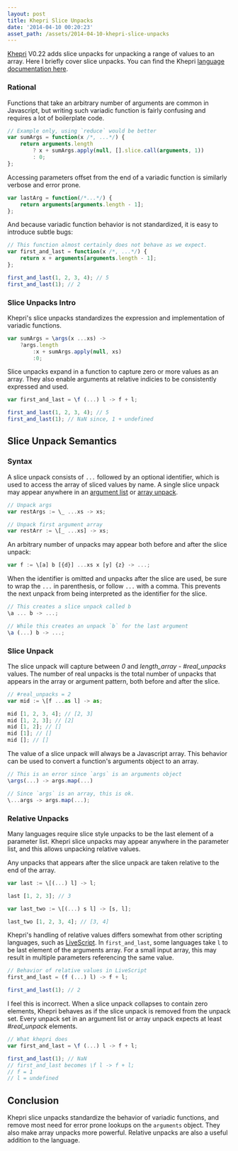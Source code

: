 ```yaml
---
layout: post
title: Khepri Slice Unpacks
date: '2014-04-10 00:20:23'
asset_path: /assets/2014-04-10-khepri-slice-unpacks
---
```

[Khepri][khepri] V0.22 adds slice unpacks for unpacking a range of values to an array. Here I briefly cover slice unpacks. You can find the Khepri [language documentation here][documentation].

### Rational
Functions that take an arbitrary number of arguments are common in Javascript, but writing such variadic function is fairly confusing and requires a lot of boilerplate code.

```js
// Example only, using `reduce` would be better
var sumArgs = function(x /*, ...*/) {
    return arguments.length
        ? x + sumArgs.apply(null, [].slice.call(arguments, 1))
        : 0;
}; 
```

Accessing parameters offset from the end of a variadic function is similarly verbose and error prone.

```js
var lastArg = function(/*...*/) {
    return arguments[arguments.length - 1];
};
```

And because variadic function behavior is not standardized, it is easy to introduce subtle bugs:

```js
// This function almost certainly does not behave as we expect.
var first_and_last = function(x /*, ...*/) {
    return x + arguments[arguments.length - 1];
};

first_and_last(1, 2, 3, 4); // 5
first_and_last(1); // 2
```

### Slice Unpacks Intro
Khepri's slice unpacks standardizes the expression and implementation of variadic functions. 

```js
var sumArgs = \args(x ...xs) ->
    ?args.length
        :x + sumArgs.apply(null, xs)
        :0;
```

Slice unpacks expand in a function to capture zero or more values as an array. They also enable arguments at relative indicies to be consistently expressed and used.

```js
var first_and_last = \f (...) l -> f + l;

first_and_last(1, 2, 3, 4); // 5
first_and_last(1); // NaN since, 1 + undefined
```

## Slice Unpack Semantics

### Syntax
A slice unpack consists of `...` followed by an optional identifier, which is used to access the array of sliced values by name. A single slice unpack may appear anywhere in an [argument list][argument-lists] or [array unpack][array-unpacks]. 

```js
// Unpack args
var restArgs := \_ ...xs -> xs;

// Unpack first argument array
var restArr := \[_ ...xs] -> xs;
```

An arbitrary number of unpacks may appear both before and after the slice unpack:

```js
var f := \[a] b [{d}] ...xs x [y] {z} -> ...;
```

When the identifier is omitted and unpacks after the slice are used, be sure to wrap the `...` in parenthesis, or follow `...` with a comma. This prevents the next unpack from being interpreted as the identifier for the slice.

```js
// This creates a slice unpack called b
\a ... b -> ...;

// While this creates an unpack `b` for the last argument 
\a (...) b -> ...;
```

### Slice Unpack
The slice unpack will capture between *0* and *length_array - #real_unpacks* values. The number of real unpacks is the total number of unpacks that appears in the array or argument pattern, both before and after the slice.

```js
// #real_unpacks = 2
var mid := \[f ...as l] -> as;

mid [1, 2, 3, 4]; // [2, 3]
mid [1, 2, 3]; // [2]
mid [1, 2]; // []
mid [1]; // []
mid []; // []
```

The value of a slice unpack will always be a Javascript array. This behavior can be used to convert a function's arguments object to an array.

```js
// This is an error since `args` is an arguments object
\args(...) -> args.map(...)

// Since `args` is an array, this is ok.
\...args -> args.map(...);
```

### Relative Unpacks
Many languages require slice style unpacks to be the last element of a parameter list. Khepri slice unpacks may appear anywhere in the parameter list,  and this allows unpacking relative values.

Any unpacks that appears after the slice unpack are taken relative to the end of the array.

```js
var last := \[(...) l] -> l;

last [1, 2, 3]; // 3

var last_two := \[(...) s l] -> [s, l];

last_two [1, 2, 3, 4]; // [3, 4]
```

Khepri's handling of relative values differs somewhat from other scripting languages, such as [LiveScript][livescript]. In `first_and_last`, some languages take `l` to be last element of the arguments array. For a small input array, this may result in multiple parameters referencing the same value.

```js
// Behavior of relative values in LiveScript
first_and_last = (f (...) l) -> f + l;

first_and_last(1); // 2
```

I feel this is incorrect. When a slice unpack collapses to contain zero elements, Khepri behaves as if the slice unpack is removed from the unpack set. Every unpack set in an argument list or array unpack expects at least *#real_unpack* elements. 

```js
// What khepri does
var first_and_last = \f (...) l -> f + l;

first_and_last(1); // NaN
// first_and_last becomes \f l -> f + l;
// f = 1
// l = undefined
```


## Conclusion
Khepri slice unpacks standardize the behavior of variadic functions, and remove most need for error prone lookups on the `arguments` object. They also make array unpacks more powerful. Relative unpacks are also a useful addition to the language.


[khepri]: https://github.com/mattbierner/khepri
[documentation]: https://github.com/mattbierner/khepri/wiki/unpack-patterns#slice-unpack
[array-unpacks]: https://github.com/mattbierner/khepri/wiki/unpack-patterns#array-pattern
[argument-lists]: https://github.com/mattbierner/khepri/wiki/functions#arguments-pattern

[livescript]: http://livescript.net